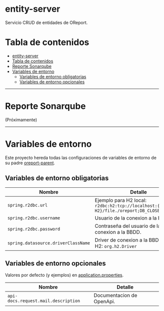 # entity-server

Servicio CRUD de entidades de OReport.

# Tabla de contenidos
- [entity-server](#entity-server)
- [Tabla de contenidos](#tabla-de-contenidos)
- [Reporte Sonarqube](#reporte-sonarqube)
- [Variables de entorno](#variables-de-entorno)
  - [Variables de entorno obligatorias](#variables-de-entorno-obligatorias)
  - [Variables de entorno opcionales](#variables-de-entorno-opcionales)

---

# Reporte Sonarqube

(Próximamente)

---

# Variables de entorno

Este proyecto hereda todas las configuraciones de variables de entorno de su padre [oreport-parent](../oreport-parent).

## Variables de entorno obligatorias

| Nombre | Detalle |
| - | - |
| `spring.r2dbc.url` | Ejemplo para H2 local: `r2dbc:h2:tcp://localhost:{PUERTO H2}/file./oreport;DB_CLOSE_DELAY=-1`|
| `spring.r2dbc.username` | Usuario de la conexion a la BBDD. |
| `spring.r2dbc.password` | Contraseña del usuario de la conexion a la BBDD. |
| `spring.datasource.driverClassName` | Driver de conexion a la BBDD. Para H2: `org.h2.Driver` |

## Variables de entorno opcionales

Valores por defecto (y ejemplos) en [application.properties](src/main/resources/application.properties).

| Nombre | Detalle |
| - | - |
| `api-docs.request.mail.description` | Documentacion de OpenApi. |